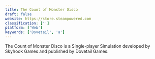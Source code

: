 ```yaml
---
title: The Count of Monster Disco
draft: false 
website: https://store.steampowered.com
classification: ['']
platform: ['Web']
keywords: ['Dovetail', 'a']
---
```

The Count of Monster Disco is a Single-player Simulation developed by Skyhook Games and published by Dovetail Games.